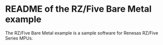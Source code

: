 # README of the RZ/Five Bare Metal example
</Div>

The RZ/Five Bare Metal example is a sample software for Renesas RZ/Five Series MPUs.

